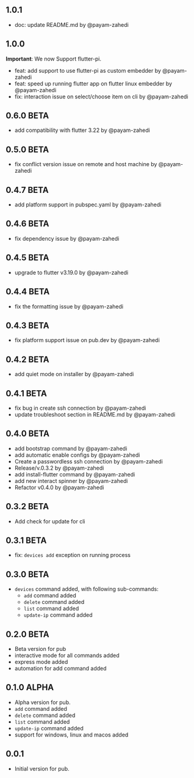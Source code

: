 ## 1.0.1
* doc: update README.md by @payam-zahedi

## 1.0.0
**Important**: We now Support flutter-pi.

* feat: add support to use flutter-pi as custom embedder by @payam-zahedi
* feat: speed up running flutter app on flutter linux embedder by @payam-zahedi
* fix: interaction issue on select/choose item on cli by @payam-zahedi

## 0.6.0 BETA
* add compatibility with flutter 3.22 by @payam-zahedi

## 0.5.0 BETA
* fix conflict version issue on remote and host machine by @payam-zahedi

## 0.4.7 BETA
* add platform support in pubspec.yaml by @payam-zahedi

## 0.4.6 BETA
* fix dependency issue by @payam-zahedi

## 0.4.5 BETA
* upgrade to flutter v3.19.0 by @payam-zahedi

## 0.4.4 BETA
* fix the formatting issue by @payam-zahedi

## 0.4.3 BETA
* fix platform support issue on pub.dev by @payam-zahedi

## 0.4.2 BETA
* add quiet mode on installer by @payam-zahedi

## 0.4.1 BETA
* fix bug in create ssh connection by @payam-zahedi 
* update troubleshoot section in README.md by @payam-zahedi

## 0.4.0 BETA
* add bootstrap command by @payam-zahedi
* add automatic enable configs by @payam-zahedi 
* Create a passwordless ssh connection by @payam-zahedi 
* Release/v.0.3.2 by @payam-zahedi 
* add install-flutter command  by @payam-zahedi 
* add new interact spinner by @payam-zahedi 
* Refactor v0.4.0 by @payam-zahedi 

## 0.3.2 BETA

- Add check for update for cli 

## 0.3.1 BETA

- fix: `devices add` exception on running process

## 0.3.0 BETA

- `devices` command added, with following sub-commands:
   - `add` command added
   - `delete` command added
   - `list` command added
   - `update-ip` command added
    
## 0.2.0 BETA

- Beta version for pub
- interactive mode for all commands added 
- express mode added
- automation for add command added 

## 0.1.0 ALPHA

- Alpha version for pub.
- `add` command added
- `delete` command added
- `list` command added
- `update-ip` command added
- support for windows, linux and macos added

## 0.0.1

- Initial version for pub.

